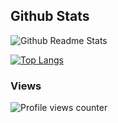 ## Github Stats  

![Github Readme Stats](https://github-readme-stats.vercel.app/api?username=danielsf93&show_icons=true&count_private=true)  

[![Top Langs](https://github-readme-stats.vercel.app/api/top-langs/?username=danielsf93&layout=compact)](https://github.com/anuraghazra/github-readme-stats)
### Views  
![Profile views counter](https://komarev.com/ghpvc/?username=danielsf93&&style=flat-square)  
